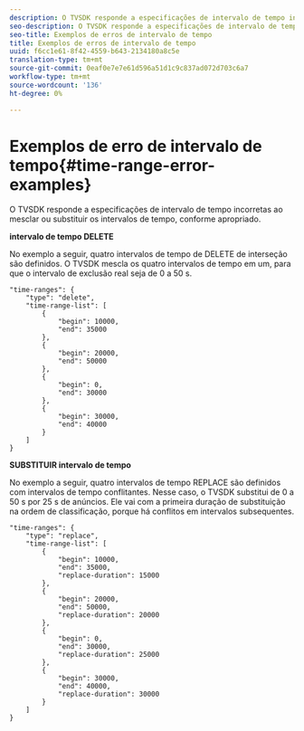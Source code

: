 ```yaml
---
description: O TVSDK responde a especificações de intervalo de tempo incorretas ao mesclar ou substituir os intervalos de tempo, conforme apropriado.
seo-description: O TVSDK responde a especificações de intervalo de tempo incorretas ao mesclar ou substituir os intervalos de tempo, conforme apropriado.
seo-title: Exemplos de erros de intervalo de tempo
title: Exemplos de erros de intervalo de tempo
uuid: f6cc1e61-8f42-4559-b643-2134180a8c5e
translation-type: tm+mt
source-git-commit: 0eaf0e7e7e61d596a51d1c9c837ad072d703c6a7
workflow-type: tm+mt
source-wordcount: '136'
ht-degree: 0%

---
```



# Exemplos de erro de intervalo de tempo{#time-range-error-examples}

O TVSDK responde a especificações de intervalo de tempo incorretas ao mesclar ou substituir os intervalos de tempo, conforme apropriado.

**intervalo de tempo DELETE**

No exemplo a seguir, quatro intervalos de tempo de DELETE de interseção são definidos. O TVSDK mescla os quatro intervalos de tempo em um, para que o intervalo de exclusão real seja de 0 a 50 s.

```
"time-ranges": {
    "type": "delete",
    "time-range-list": [
        {
            "begin": 10000,
            "end": 35000
        },
        {
            "begin": 20000,
            "end": 50000
        },
        {
            "begin": 0,
            "end": 30000
        },
        {
            "begin": 30000,
            "end": 40000
        }
    ]
}
```

**SUBSTITUIR intervalo de tempo**

No exemplo a seguir, quatro intervalos de tempo REPLACE são definidos com intervalos de tempo conflitantes. Nesse caso, o TVSDK substitui de 0 a 50 s por 25 s de anúncios. Ele vai com a primeira duração de substituição na ordem de classificação, porque há conflitos em intervalos subsequentes.

```
"time-ranges": {
    "type": "replace",
    "time-range-list": [
        {
            "begin": 10000,
            "end": 35000,
            "replace-duration": 15000
        },
        {
            "begin": 20000,
            "end": 50000,
            "replace-duration": 20000
        },
        {
            "begin": 0,
            "end": 30000,
            "replace-duration": 25000
        },
        {
            "begin": 30000,
            "end": 40000,
            "replace-duration": 30000
        }
    ]
}
```

